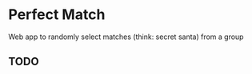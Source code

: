 Perfect Match
=============

Web app to randomly select matches (think: secret santa) from a group


TODO
----

